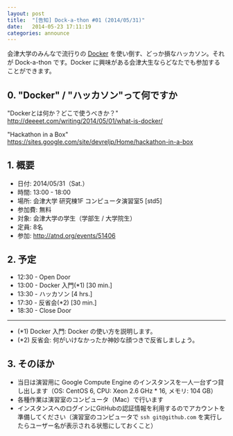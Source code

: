 ```yaml
---
layout: post
title:  "[告知] Dock-a-thon #01 (2014/05/31)"
date:   2014-05-23 17:11:19
categories: announce
---
```


会津大学のみんなで流行りの [Docker](https://www.docker.io/) を使い倒す、どっか損なハッカソン。それが Dock-a-thon です。Docker に興味がある会津大生ならどなたでも参加することができます。

## 0. "Docker" / "ハッカソン"って何ですか
"Dockerとは何か？どこで使うべきか？"
http://deeeet.com/writing/2014/05/01/what-is-docker/

"Hackathon in a Box"
https://sites.google.com/site/devreljp/Home/hackathon-in-a-box

## 1. 概要

* 日付: 2014/05/31（Sat.）
* 時間: 13:00 - 18:00
* 場所: 会津大学 研究棟1F コンピュータ演習室5 [std5]
* 参加費: 無料
* 対象: 会津大学の学生（学部生 / 大学院生）
* 定員: 8名
* 参加: http://atnd.org/events/51406

## 2. 予定

* 12:30 - Open Door
* 13:00 - Docker 入門(*1) [30 min.]
* 13:30 - ハッカソン [4 hrs.]
* 17:30 - 反省会(*2) [30 min.]
* 18:30 - Close Door

---

* (*1) Docker 入門: Docker の使い方を説明します。
* (*2) 反省会: 何がいけなかったか神妙な顔つきで反省しましょう。

## 3. そのほか
* 当日は演習用に Google Compute Engine のインスタンスを一人一台ずつ貸し出します（OS: CentOS 6, CPU: Xeon 2.6 GHz * 16, メモリ: 104 GB）
* 各種作業は演習室のコンピュータ（Mac）で行います
* インスタンスへのログインにGitHubの認証情報を利用するのでアカウントを準備してください（演習室のコンピュータで `ssh git@github.com` を実行したらユーザー名が表示される状態にしておくこと）
